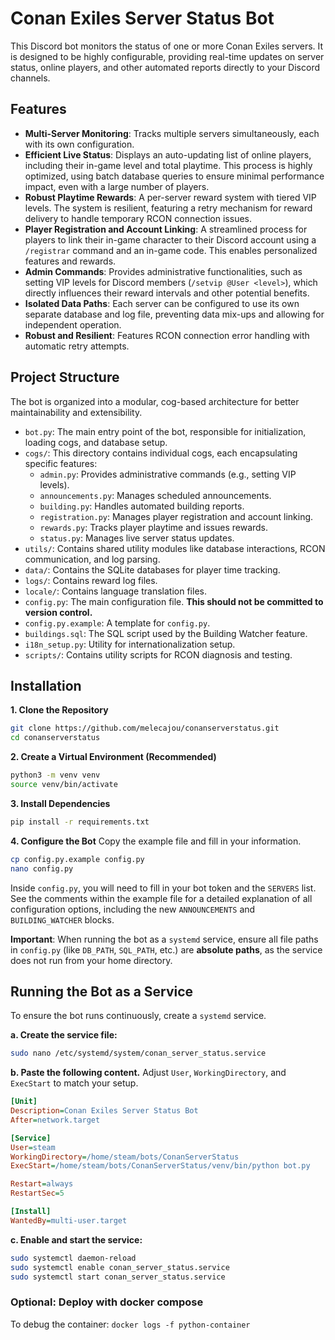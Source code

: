 # Conan Exiles Server Status Bot

This Discord bot monitors the status of one or more Conan Exiles servers. It is designed to be highly configurable, providing real-time updates on server status, online players, and other automated reports directly to your Discord channels.

## Features

- **Multi-Server Monitoring**: Tracks multiple servers simultaneously, each with its own configuration.
- **Efficient Live Status**: Displays an auto-updating list of online players, including their in-game level and total playtime. This process is highly optimized, using batch database queries to ensure minimal performance impact, even with a large number of players.
- **Robust Playtime Rewards**: A per-server reward system with tiered VIP levels. The system is resilient, featuring a retry mechanism for reward delivery to handle temporary RCON connection issues.
- **Player Registration and Account Linking**: A streamlined process for players to link their in-game character to their Discord account using a `/registrar` command and an in-game code. This enables personalized features and rewards.
- **Admin Commands**: Provides administrative functionalities, such as setting VIP levels for Discord members (`/setvip @User <level>`), which directly influences their reward intervals and other potential benefits.
- **Isolated Data Paths**: Each server can be configured to use its own separate database and log file, preventing data mix-ups and allowing for independent operation.
- **Robust and Resilient**: Features RCON connection error handling with automatic retry attempts.

## Project Structure

The bot is organized into a modular, cog-based architecture for better maintainability and extensibility.

- `bot.py`: The main entry point of the bot, responsible for initialization, loading cogs, and database setup.
- `cogs/`: This directory contains individual cogs, each encapsulating specific features:
    - `admin.py`: Provides administrative commands (e.g., setting VIP levels).
    - `announcements.py`: Manages scheduled announcements.
    - `building.py`: Handles automated building reports.
    - `registration.py`: Manages player registration and account linking.
    - `rewards.py`: Tracks player playtime and issues rewards.
    - `status.py`: Manages live server status updates.
- `utils/`: Contains shared utility modules like database interactions, RCON communication, and log parsing.
- `data/`: Contains the SQLite databases for player time tracking.
- `logs/`: Contains reward log files.
- `locale/`: Contains language translation files.
- `config.py`: The main configuration file. **This should not be committed to version control.**
- `config.py.example`: A template for `config.py`.
- `buildings.sql`: The SQL script used by the Building Watcher feature.
- `i18n_setup.py`: Utility for internationalization setup.
- `scripts/`: Contains utility scripts for RCON diagnosis and testing.

## Installation

**1. Clone the Repository**
```bash
git clone https://github.com/melecajou/conanserverstatus.git
cd conanserverstatus
```

**2. Create a Virtual Environment (Recommended)**
```bash
python3 -m venv venv
source venv/bin/activate
```

**3. Install Dependencies**
```bash
pip install -r requirements.txt
```

**4. Configure the Bot**
Copy the example file and fill in your information.
```bash
cp config.py.example config.py
nano config.py
```
Inside `config.py`, you will need to fill in your bot token and the `SERVERS` list. See the comments within the example file for a detailed explanation of all configuration options, including the new `ANNOUNCEMENTS` and `BUILDING_WATCHER` blocks.

**Important**: When running the bot as a `systemd` service, ensure all file paths in `config.py` (like `DB_PATH`, `SQL_PATH`, etc.) are **absolute paths**, as the service does not run from your home directory.

## Running the Bot as a Service

To ensure the bot runs continuously, create a `systemd` service.

**a. Create the service file:**
```bash
sudo nano /etc/systemd/system/conan_server_status.service
```

**b. Paste the following content.** Adjust `User`, `WorkingDirectory`, and `ExecStart` to match your setup.
```ini
[Unit]
Description=Conan Exiles Server Status Bot
After=network.target

[Service]
User=steam
WorkingDirectory=/home/steam/bots/ConanServerStatus
ExecStart=/home/steam/bots/ConanServerStatus/venv/bin/python bot.py

Restart=always
RestartSec=5

[Install]
WantedBy=multi-user.target
```

**c. Enable and start the service:**
```bash
sudo systemctl daemon-reload
sudo systemctl enable conan_server_status.service
sudo systemctl start conan_server_status.service
```


### Optional: Deploy with docker compose
To debug the container:
```docker logs -f python-container```

